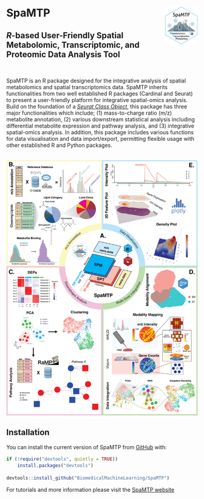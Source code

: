 
<!-- README.md is generated from README.Rmd. Please edit that file -->

# SpaMTP <img src="man/figures/logo.png" align="right" height="100" alt="" />

<!-- badges: start -->


## *R*-based User-Friendly Spatial Metabolomic, Transcriptomic, and Proteomic Data Analysis Tool

<br>

<!-- badges: end -->

SpaMTP is an R package designed for the integrative analysis of spatial metabolomics and spatial transcriptomics data. SpaMTP inherits functionalities from two well established R packages (Cardinal and Seurat) to present a user-friendly platform for integrative spatial-omics analysis. Build on the foundation of a [*Seurat Class Object*](https://satijalab.org/seurat/), this package has three major functionalities which include; (1) mass-to-charge ratio (m/z) metabolite annotation, (2) various downstream statistical analysis including differential metabolite expression and pathway analysis, and (3) integrative spatial-omics analysis. In addition, this package includes various functions for data visualisation and data import/export, permitting flexible usage with other established R and Python  packages.   

<br>

<img src="man/figures/SpaMTP_Fig.png" alt="" style="background-color: white;" />

<br>

## Installation

You can install the current version of SpaMTP from
[GitHub](https://github.com/) with:

``` r
if (!require("devtools", quietly = TRUE))
    install.packages("devtools")

devtools::install_github("BiomedicalMachineLearning/SpaMTP")
```

For tutorials and more information please visit the [SpaMTP website](https://genomicsmachinelearning.github.io/SpaMTP/)

